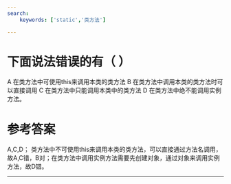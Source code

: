 ```yaml
---
search:
    keywords: ['static','类方法']

---
```


# 下面说法错误的有（ ）

A 在类方法中可使用this来调用本类的类方法
B 在类方法中调用本类的类方法时可以直接调用
C 在类方法中只能调用本类中的类方法
D 在类方法中绝不能调用实例方法。


# 参考答案

A,C,D；
类方法中不可使用this来调用本类的类方法，可以直接通过方法名调用，故A,C错，B对；在类方法中调用实例方法需要先创建对象，通过对象来调用实例方法，故D错。

---

